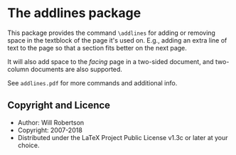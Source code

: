 The addlines package
====================

This package provides the command `\addlines` for adding
or removing space in the textblock of the page it's
used on. E.g., adding an extra line of text to the page
so that a section fits better on the next page.

It will also add space to the *facing* page in a
two-sided document, and two-column documents are also supported.

See `addlines.pdf` for more commands and additional info.


Copyright and Licence
---------------------

* Author: Will Robertson
* Copyright: 2007-2018
* Distributed under the LaTeX Project Public License v1.3c or later at your choice.
